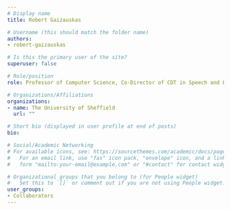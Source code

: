 ```yaml
---
# Display name
title: Robert Gaizauskas

# Username (this should match the folder name)
authors:
- robert-gaizauskas

# Is this the primary user of the site?
superuser: false

# Role/position
role: Professor of Computer Science, Co-Director of CDT in Speech and Language Technologies, and Member of the Natural Language Processing (NLP) Research Group

# Organizations/Affiliations
organizations:
- name: The University of Sheffield
  url: ""

# Short bio (displayed in user profile at end of posts)
bio:

# Social/Academic Networking
# For available icons, see: https://sourcethemes.com/academic/docs/page-builder/#icons
#   For an email link, use "fas" icon pack, "envelope" icon, and a link in the
#   form "mailto:your-email@example.com" or "#contact" for contact widget.

# Organizational groups that you belong to (for People widget)
#   Set this to `[]` or comment out if you are not using People widget.
user_groups:
- Collaborators
---
```

